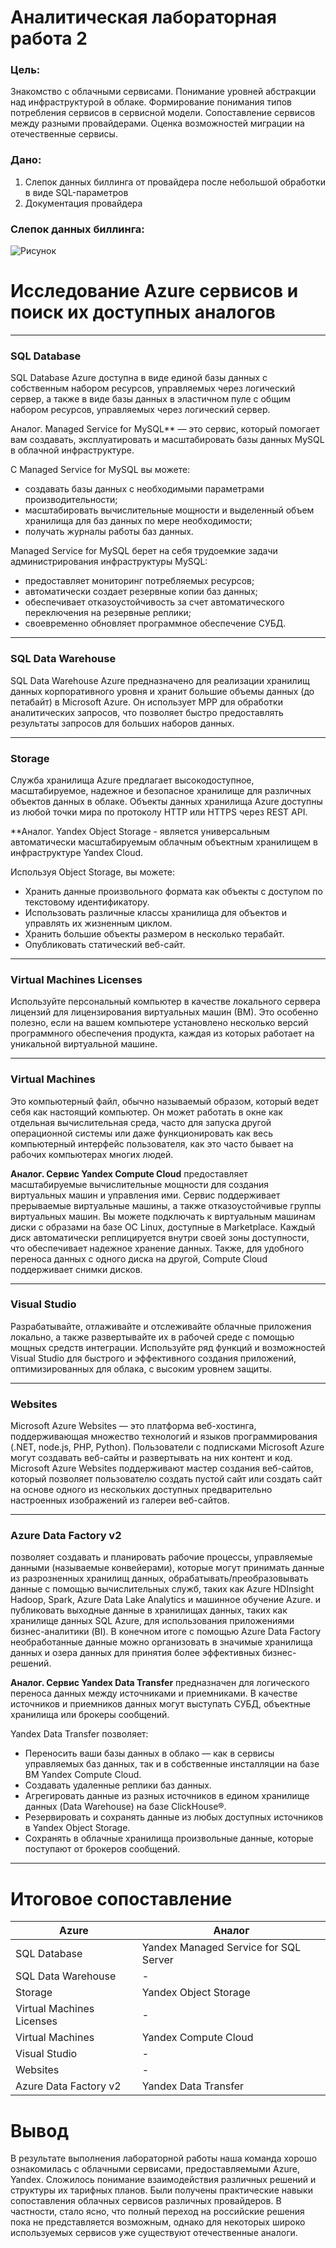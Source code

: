 # Аналитическая лабораторная работа 2
### Цель:
Знакомство с облачными сервисами. Понимание уровней абстракции над инфраструктурой в облаке. Формирование понимания типов потребления сервисов в сервисной модели. Сопоставление сервисов между разными провайдерами. Оценка возможностей миграции на отечественные сервисы.
### Дано:
1. Слепок данных биллинга от провайдера после небольшой обработки в виде SQL-параметров
2. Документация провайдера
### Слепок данных биллинга:

![Рисунок](https://github.com/geherious/CloudTech/blob/master/analytical_lab%202/photo1.png)

# Исследование Azure сервисов и поиск их доступных аналогов
---
### SQL Database
SQL Database Azure доступна в виде единой базы данных с собственным набором ресурсов, управляемых через логический сервер, а также в виде базы данных в эластичном пуле с общим набором ресурсов, управляемых через логический сервер.


Аналог.
Managed Service for MySQL** — это сервис, который помогает вам создавать, эксплуатировать и масштабировать базы данных MySQL в облачной инфраструктуре.

С Managed Service for MySQL вы можете:

- создавать базы данных с необходимыми параметрами производительности;
- масштабировать вычислительные мощности и выделенный объем хранилища для баз данных по мере необходимости;
- получать журналы работы баз данных.

Managed Service for MySQL берет на себя трудоемкие задачи администрирования инфраструктуры MySQL:

- предоставляет мониторинг потребляемых ресурсов;
- автоматически создает резервные копии баз данных;
- обеспечивает отказоустойчивость за счет автоматического переключения на резервные реплики;
- своевременно обновляет программное обеспечение СУБД.

---
### SQL Data Warehouse
SQL Data Warehouse Azure предназначено для реализации хранилищ данных корпоративного уровня и хранит большие объемы данных (до петабайт) в Microsoft Azure. Он использует MPP для обработки аналитических запросов, что позволяет быстро предоставлять результаты запросов для больших наборов данных.

---
### Storage
Служба хранилища Azure предлагает высокодоступное, масштабируемое, надежное и безопасное хранилище для различных объектов данных в облаке. Объекты данных хранилища Azure доступны из любой точки мира по протоколу HTTP или HTTPS через REST API.

**Аналог. Yandex Object Storage - является универсальным автоматически масштабируемым облачным объектным хранилищем в инфраструктуре Yandex Cloud.

Используя Object Storage, вы можете:
- Хранить данные произвольного формата как объекты с доступом по текстовому идентификатору.
- Использовать различные классы хранилища для объектов и управлять их жизненным циклом.
- Хранить большие объекты размером в несколько терабайт.
- Опубликовать статический веб-сайт.

---
### Virtual Machines Licenses
Используйте персональный компьютер в качестве локального сервера лицензий для лицензирования виртуальных машин (ВМ). Это особенно полезно, если на вашем компьютере установлено несколько версий программного обеспечения продукта, каждая из которых работает на уникальной виртуальной машине.

---
### Virtual Machines
Это компьютерный файл, обычно называемый образом, который ведет себя как настоящий компьютер. Он может работать в окне как отдельная вычислительная среда, часто для запуска другой операционной системы или даже функционировать как весь компьютерный интерфейс пользователя, как это часто бывает на рабочих компьютерах многих людей.

**Аналог. Сервис Yandex Compute Cloud** предоставляет масштабируемые вычислительные мощности для создания виртуальных машин и управления ими. Сервис поддерживает прерываемые виртуальные машины, а также отказоустойчивые группы виртуальных машин.
Вы можете подключать к виртуальным машинам диски с образами на базе OC Linux, доступные в Marketplace. Каждый диск автоматически реплицируется внутри своей зоны доступности, что обеспечивает надежное хранение данных. Также, для удобного переноса данных с одного диска на другой, Compute Cloud поддерживает снимки дисков.

---
### Visual Studio
Разрабатывайте, отлаживайте и отслеживайте облачные приложения локально, а также развертывайте их в рабочей среде с помощью мощных средств интеграции. Используйте ряд функций и возможностей Visual Studio для быстрого и эффективного создания приложений, оптимизированных для облака, с высоким уровнем защиты.

---
### Websites
Microsoft Azure Websites — это платформа веб-хостинга, поддерживающая множество технологий и языков программирования (.NET, node.js, PHP, Python). Пользователи с подписками Microsoft Azure могут создавать веб-сайты и развертывать на них контент и код. Microsoft Azure Websites поддерживают мастер создания веб-сайтов, который позволяет пользователю создать пустой сайт или создать сайт на основе одного из нескольких доступных предварительно настроенных изображений из галереи веб-сайтов.

---
### Azure Data Factory v2
позволяет создавать и планировать рабочие процессы, управляемые данными (называемые конвейерами), которые могут принимать данные из разрозненных хранилищ данных, обрабатывать/преобразовывать данные с помощью вычислительных служб, таких как Azure HDInsight Hadoop, Spark, Azure Data Lake Analytics и машинное обучение Azure. и публиковать выходные данные в хранилищах данных, таких как хранилище данных SQL Azure, для использования приложениями бизнес-аналитики (BI). В конечном итоге с помощью Azure Data Factory необработанные данные можно организовать в значимые хранилища данных и озера данных для принятия более эффективных бизнес-решений.

**Аналог. Сервис Yandex Data Transfer** предназначен для логического переноса данных между источниками и приемниками. В качестве источников и приемников данных могут выступать СУБД, объектные хранилища или брокеры сообщений.

Yandex Data Transfer позволяет:
- Переносить ваши базы данных в облако — как в сервисы управляемых баз данных, так и в собственные инсталляции на базе ВМ Yandex Compute Cloud.
- Создавать удаленные реплики баз данных.
- Агрегировать данные из разных источников в едином хранилище данных (Data Warehouse) на базе ClickHouse®.
- Резервировать и сохранять данные из любых доступных источников в Yandex Object Storage.
- Сохранять в облачные хранилища произвольные данные, которые поступают от брокеров сообщений.

---

# Итоговое сопоставление
| Azure | Аналог |
|----------|----------|
| SQL Database | Yandex Managed Service for SQL Server |
| SQL Data Warehouse | - |
| Storage | Yandex Object Storage |
| Virtual Machines Licenses | - |
| Virtual Machines | Yandex Compute Cloud |
| Visual Studio | - |
| Websites | - |
| Azure Data Factory v2 | Yandex Data Transfer |

# Вывод
В результате выполнения лабораторной работы наша команда хорошо ознакомилась с облачными сервисами, предоставляемыми Azure, Yandex. Сложилось понимание взаимодействия различных решений и структуры их тарифных планов. Были получены практические навыки сопоставления облачных сервисов различных провайдеров. В частности, стало ясно, что полный переход на российские решения пока не представляется возможным, однако для некоторых широко используемых сервисов уже существуют отечественные аналоги.


